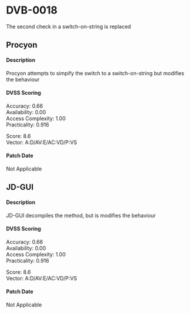 # DVB-0018
The second check in a switch-on-string is replaced

##  Procyon
#### Description
Procyon attempts to simpify the switch to a switch-on-string but modifies the behaviour

#### DVSS Scoring
Accuracy: 0.66  
Availability: 0.00  
Access Complexity: 1.00  
Practicality: 0.916  

Score: 8.6  
Vector: A:D/AV:E/AC:VD/P:VS  

#### Patch Date
Not Applicable

##  JD-GUI
#### Description
JD-GUI decompiles the method, but is modifies the behaviour

#### DVSS Scoring
Accuracy: 0.66  
Availability: 0.00  
Access Complexity: 1.00  
Practicality: 0.916  

Score: 8.6  
Vector: A:D/AV:E/AC:VD/P:VS  

#### Patch Date
Not Applicable